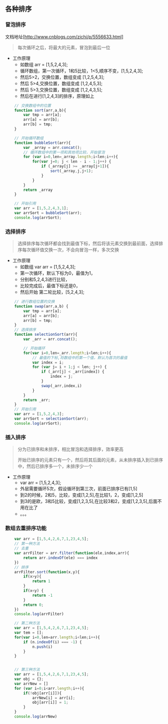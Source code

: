 ## 各种排序

### 冒泡排序
文档地址[http://www.cnblogs.com/zichi/p/5556633.html]
> 每次循环之后，将最大的元素，冒泡到最后一位
+ 工作原理
	- 如数组 arr = [1,5,2,4,3];
	- 循环数组，第一次循环，1和5比较，1<5,顺序不变，[1,5,2,4,3];
	- 然后5>2，交换位置，数组变成 [1,2,5,4,3];
	- 然后 5>4,交换位置，数组变成 [1,2,4,5,3];
	- 然后 5>3,交换位置，数组变成 [1,2,4,3,5];
	- 然后在进行[1,2,4,3]的排序，原理如上


```js
	// 交换数组中的位置
	function sort(arr,a,b){
		var tmp = arr[a];
		arr[a] = arr[b];
		arr[b] = tmp;
	}

	// 开始循环数组
	function bubbleSort(arr){
		var _array = arr.concat();
		// 循环数组中的第一项和其他项比较，开始冒泡
		for (var i=0,len=_array.length;i<len;i++){
			for(var j=0; j < len - i - 1;j++) {
				if (_array[j] >= _array[j+1]){
					sort(_array,j,j+1);
				}
			}
		}
		return _array
	}

	// 开始引用
	var arr = [1,5,2,4,3,1];
	var arrSort = bubbleSort(arr);
	console.log(arrSort);
```

### 选择排序
> 选择排序每次循环都会找到最值下标，然后将该元素交换到最前面，选择排序每次循环值交换一次，不会向冒泡一样，多次交换
+ 工作原理
	- 如数组 var arr = [1,5,2,4,3];
	- 第一次循环，默认下标为0，最值为1，
	- 分别和5,2,4,3进行比较，
	- 比较完成后，最值下标还是0，
	- 然后开始 第二轮比较，[5,2,4,3];

```js
	// 进行数组位置的交换
	function swap(arr,a,b) {
		var tmp = arr[a];
		arr[a] = arr[b];
		arr[b] = tmp;
	}
	// 选择排序
	function selectionSort(arr){
		var _arr = arr.concat();

		// 开始循环
		for(var i=0,len=_arr.length;i<len;i++){
			// 最值的下标,将数组中的第一个值，默认为首次的最值
			var index = i;
			for (var j= i + 1;j < len; j++) {
				if (_arr[j] < _arr[index]) {
					index = j;
				}
				swap(_arr,index,i)
			}
		}
		return _arr;
	}
	// 开始引用
	var arr = [1,5,2,4,3];
	var arrSort = selectionSort(arr);
	console.log(arrSort); 	
```

### 插入排序
> 分为已排序和未排序，相比冒泡和选择排序，效率更高
>
> 开始已排序的元素只有一个，然后将其后面的元素，从未排序插入到已排序中，然后已排序多一个，未排序少一个

+ 工作原理
	- var arr = [1,5,2,4,3];
	- 外层需要循环5次，假设循环到第三次，前面已排序已有[1,5]
	- 到2的时候，2和5，比较，变成[1,2,5],在比较1，2，变成[1,2,5]
	- 到3的是欧，3和5比较，变成[1,2,3,5],在比较3和2，变成[1,2,3,5],后面不用在比了
	- 。。。



### 数组去重排序功能

```js
	var arr = [1,5,4,2,6,7,1,23,4,5];
	// 第一种方法
	// 去重
	var arrFilter = arr.filter(function(ele,index,arr){
		return arr.indexOf(ele) === index
	})
	// 排序
	arrFilter.sort(function(x,y){
		if(x>y){
			return 1
		}
		if(x<y) {
			return -1
		}
		return 0;
	})
	console.log(arrFilter)

	// 第二种方法
	var arr = [1,5,4,2,6,7,1,23,4,5];
	var tem = [];
	for(var i=0,len=arr.length;i<len;i++){
		if (n.indexOf(i) === -1) {
			n.push(i)
		}
	}


	// 第三种方法
	var arr = [1,5,4,2,6,7,1,23,4,5];
	var obj = {};
	var arrNew = []
	for (var i=0;i<arr.length;i++){
		if(!obj[arr[i]]){
			arrNew[i] = arr[i];
			obj[arr[i]] = 1;
		}
	}
	console.log(arrNew)
```















